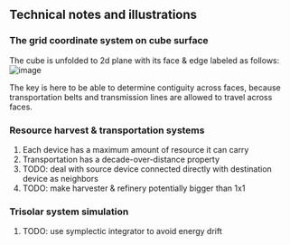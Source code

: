 ## Technical notes and illustrations

### The grid coordinate system on cube surface
The cube is unfolded to 2d plane with its face & edge labeled as follows:
![image](https://user-images.githubusercontent.com/59590480/160504758-1d957148-f085-4082-bc1d-30bb7e3610b2.png)

The key is here to be able to determine contiguity across faces, because transportation belts and transmission lines are allowed to travel across faces.

### Resource harvest & transportation systems
1. Each device has a maximum amount of resource it can carry
2. Transportation has a decade-over-distance property
3. TODO: deal with source device connected directly with destination device as neighbors
4. TODO: make harvester & refinery potentially bigger than 1x1 

### Trisolar system simulation
1. TODO: use symplectic integrator to avoid energy drift
